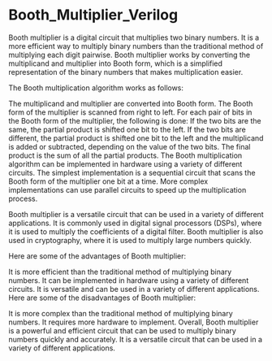# Booth_Multiplier_Verilog

Booth multiplier is a digital circuit that multiplies two binary numbers. It is a more efficient way to multiply binary numbers than the traditional method of multiplying each digit pairwise. Booth multiplier works by converting the multiplicand and multiplier into Booth form, which is a simplified representation of the binary numbers that makes multiplication easier.

The Booth multiplication algorithm works as follows:

The multiplicand and multiplier are converted into Booth form. The Booth form of the multiplier is scanned from right to left. For each pair of bits in the Booth form of the multiplier, the following is done: If the two bits are the same, the partial product is shifted one bit to the left. If the two bits are different, the partial product is shifted one bit to the left and the multiplicand is added or subtracted, depending on the value of the two bits. The final product is the sum of all the partial products. The Booth multiplication algorithm can be implemented in hardware using a variety of different circuits. The simplest implementation is a sequential circuit that scans the Booth form of the multiplier one bit at a time. More complex implementations can use parallel circuits to speed up the multiplication process.

Booth multiplier is a versatile circuit that can be used in a variety of different applications. It is commonly used in digital signal processors (DSPs), where it is used to multiply the coefficients of a digital filter. Booth multiplier is also used in cryptography, where it is used to multiply large numbers quickly.

Here are some of the advantages of Booth multiplier:

It is more efficient than the traditional method of multiplying binary numbers. It can be implemented in hardware using a variety of different circuits. It is versatile and can be used in a variety of different applications. Here are some of the disadvantages of Booth multiplier:

It is more complex than the traditional method of multiplying binary numbers. It requires more hardware to implement. Overall, Booth multiplier is a powerful and efficient circuit that can be used to multiply binary numbers quickly and accurately. It is a versatile circuit that can be used in a variety of different applications.
